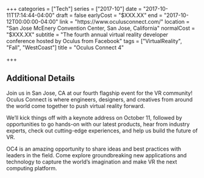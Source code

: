 +++
categories = ["Tech"]
series = ["2017-10"]
date = "2017-10-11T17:14:44-04:00"
draft = false
earlyCost = "$XXX.XX"
end = "2017-10-12T00:00:00-04:00"
link = "https://www.oculusconnect.com/"
location = "San Jose McEnery Convention Center, San Jose, California"
normalCost = "$XXX.XX"
subtitle = "The fourth annual virtual reality developer conference hosted by Oculus from Facebook"
tags = ["VirtualReality", "Fall", "WestCoast"]
title = "Oculus Connect 4"

+++
<!--more-->

## Additional Details

Join us in San Jose, CA at our fourth flagship event for the VR community! Oculus Connect is where engineers, designers, and creatives from around the world come together to push virtual reality forward.

We’ll kick things off with a keynote address on October 11, followed by opportunities to go hands-on with our latest products, hear from industry experts, check out cutting-edge experiences, and help us build the future of VR.

OC4 is an amazing opportunity to share ideas and best practices with leaders in the field. Come explore groundbreaking new applications and technology to capture the world’s imagination and make VR the next computing platform.
